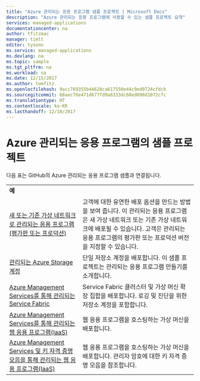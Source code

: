 ```yaml
---
title: "Azure 관리되는 응용 프로그램 샘플 프로젝트 | Microsoft Docs"
description: "Azure 관리되는 응용 프로그램에 사용할 수 있는 샘플 프로젝트 요약"
services: managed-applications
documentationcenter: na
author: tfitzmac
manager: timlt
editor: tysonn
ms.service: managed-applications
ms.devlang: na
ms.topic: sample
ms.tgt_pltfrm: na
ms.workload: na
ms.date: 12/15/2017
ms.author: tomfitz
ms.openlocfilehash: 9acc769355b44628ca617550e44c9ed9724cfdcb
ms.sourcegitcommit: 68aec76e471d677fd9a6333dc60ed098d1072cfc
ms.translationtype: HT
ms.contentlocale: ko-KR
ms.lasthandoff: 12/18/2017
---
```

# <a name="sample-projects-for-azure-managed-applications"></a>Azure 관리되는 응용 프로그램의 샘플 프로젝트

다음 표는 GitHub의 Azure 관리되는 응용 프로그램 샘플과 연결됩니다.

|  |  |
| --- | --- |
| **예** | |
| [새 또는 기존 가상 네트워크로 관리되는 응용 프로그램(평가판 또는 프로덕션)](https://github.com/Azure/azure-managedapp-samples/tree/master/samples/201-managed-app-using-existing-vnet) | 고객에 대한 유연한 배포 옵션을 만드는 방법을 보여 줍니다. 이 관리되는 응용 프로그램은 새 가상 네트워크 또는 기존 가상 네트워크에 배포될 수 있습니다. 고객은 관리되는 응용 프로그램의 평가판 또는 프로덕션 버전을 지정할 수 있습니다. |
| [관리되는 Azure Storage 계정](https://github.com/Azure/azure-managedapp-samples/tree/master/samples/201-managed-storage-account) | 단일 저장소 계정을 배포합니다. 이 샘플 프로젝트는 관리되는 응용 프로그램 만들기를 소개합니다. |
| [Azure Management Services를 통해 관리되는 Service Fabric](https://github.com/Azure/azure-managedapp-samples/tree/master/samples/201-managed-service-fabric) | Service Fabric 클러스터 및 가상 머신 확장 집합을 배포합니다. 로깅 및 진단을 위한 저장소 계정을 포함합니다. |
| [Azure Management Services를 통해 관리되는 웹 응용 프로그램(IaaS)](https://github.com/Azure/azure-managedapp-samples/tree/master/samples/201-managed-web-app) | 웹 응용 프로그램을 호스팅하는 가상 머신을 배포합니다. |
| [Azure Management Services 및 키 자격 증명 모음을 통해 관리되는 웹 응용 프로그램(IaaS)](https://github.com/Azure/azure-managedapp-samples/tree/master/samples/201-managed-web-app-using-keyvault) | 웹 응용 프로그램을 호스팅하는 가상 머신을 배포합니다. 관리자 암호에 대한 키 자격 증명 모음을 참조합니다. |

